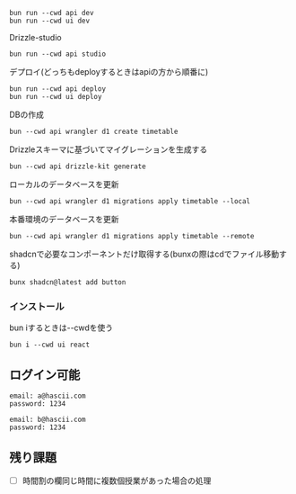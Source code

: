 ```
bun run --cwd api dev
bun run --cwd ui dev
```

Drizzle-studio

```
bun run --cwd api studio
```

デプロイ(どっちもdeployするときはapiの方から順番に)

```
bun run --cwd api deploy
bun run --cwd ui deploy
```

DBの作成
```
bun --cwd api wrangler d1 create timetable
```

Drizzleスキーマに基づいてマイグレーションを生成する

```
bun --cwd api drizzle-kit generate
```

ローカルのデータベースを更新

```
bun --cwd api wrangler d1 migrations apply timetable --local
```

本番環境のデータベースを更新

```
bun --cwd api wrangler d1 migrations apply timetable --remote
```

shadcnで必要なコンポーネントだけ取得する(bunxの際はcdでファイル移動する)

```
bunx shadcn@latest add button 
```

### インストール

bun iするときは--cwdを使う

```
bun i --cwd ui react
```

## ログイン可能

```
email: a@hascii.com
password: 1234
```

```
email: b@hascii.com
password: 1234
```

## 残り課題

- [ ] 時間割の欄同じ時間に複数個授業があった場合の処理
